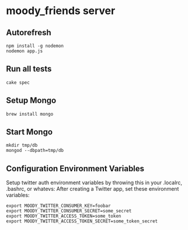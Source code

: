 moody_friends server
====================

## Autorefresh

    npm install -g nodemon
    nodemon app.js

## Run all tests

    cake spec

## Setup Mongo

    brew install mongo

## Start Mongo

    mkdir tmp/db
    mongod --dbpath=tmp/db

## Configuration Environment Variables

Setup twitter auth environment variables by throwing this in your .localrc, .bashrc, or whatevs:
After creating a Twitter app, set these environment variables:

    export MOODY_TWITTER_CONSUMER_KEY=foobar
    export MOODY_TWITTER_CONSUMER_SECRET=some_secret
    export MOODY_TWITTER_ACCESS_TOKEN=some_token
    export MOODY_TWITTER_ACCESS_TOKEN_SECRET=some_token_secret
